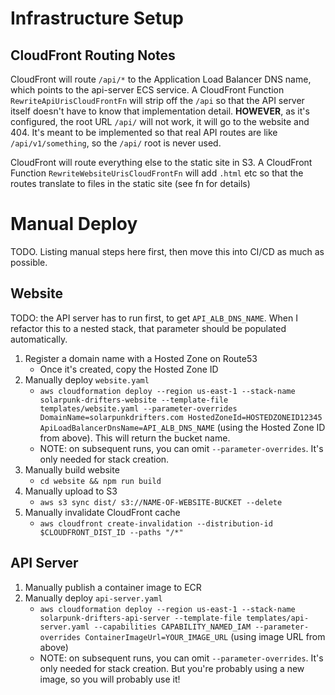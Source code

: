 # Infrastructure Setup

## CloudFront Routing Notes

CloudFront will route `/api/*` to the Application Load Balancer DNS name, which points to the api-server ECS service. A CloudFront Function `RewriteApiUrisCloudFrontFn` will strip off the `/api` so that the API server itself doesn't have to know that implementation detail. **HOWEVER**, as it's configured, the root URL `/api/` will not work, it will go to the website and 404. It's meant to be implemented so that real API routes are like `/api/v1/something`, so the `/api/` root is never used.

CloudFront will route everything else to the static site in S3. A CloudFront Function `RewriteWebsiteUrisCloudFrontFn` will add `.html` etc so that the routes translate to files in the static site (see fn for details)

# Manual Deploy

TODO. Listing manual steps here first, then move this into CI/CD as much as possible.

## Website

TODO: the API server has to run first, to get `API_ALB_DNS_NAME`. When I refactor this to a nested stack, that parameter should be populated automatically.

1. Register a domain name with a Hosted Zone on Route53
   - Once it's created, copy the Hosted Zone ID
2. Manually deploy `website.yaml`
   - `aws cloudformation deploy --region us-east-1 --stack-name solarpunk-drifters-website --template-file templates/website.yaml --parameter-overrides DomainName=solarpunkdrifters.com HostedZoneId=HOSTEDZONEID12345 ApiLoadBalancerDnsName=API_ALB_DNS_NAME` (using the Hosted Zone ID from above). This will return the bucket name.
   - NOTE: on subsequent runs, you can omit `--parameter-overrides`. It's only needed for stack creation.
3. Manually build website
   - `cd website && npm run build`
4. Manually upload to S3
   - `aws s3 sync dist/ s3://NAME-OF-WEBSITE-BUCKET --delete`
5. Manually invalidate CloudFront cache
   - `aws cloudfront create-invalidation --distribution-id $CLOUDFRONT_DIST_ID --paths "/*"`

## API Server

1. Manually publish a container image to ECR
2. Manually deploy `api-server.yaml`
   - `aws cloudformation deploy --region us-east-1 --stack-name solarpunk-drifters-api-server --template-file templates/api-server.yaml --capabilities CAPABILITY_NAMED_IAM --parameter-overrides ContainerImageUrl=YOUR_IMAGE_URL` (using image URL from above)
   - NOTE: on subsequent runs, you can omit `--parameter-overrides`. It's only needed for stack creation. But you're probably using a new image, so you will probably use it!
